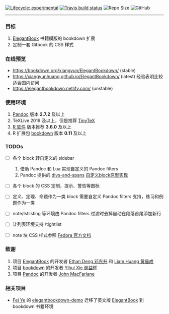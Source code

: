 [![Lifecycle: experimental](https://img.shields.io/badge/lifecycle-experimental-orange.svg)](https://www.tidyverse.org/lifecycle/#experimental) [![Travis build status](https://travis-ci.com/XiangyunHuang/ElegantBookdown.svg?branch=master)](https://travis-ci.com/XiangyunHuang/ElegantBookdown) ![Repo Size](https://img.shields.io/github/repo-size/XiangyunHuang/ElegantBookdown.svg) ![GitHub](https://img.shields.io/github/license/XiangyunHuang/ElegantBookdown.svg)

---


### 目标

1. [ElegantBook](https://github.com/ElegantLaTeX/ElegantBook) 书籍模版的 bookdown 扩展
1. 定制一套 Gitbook 的 CSS 样式

### 在线预览

- https://bookdown.org/xiangyun/ElegantBookdown/ (stable)
- https://xiangyunhuang.github.io/ElegantBookdown/ (latest) 经验表明比较适合国内访问
- https://elegantbookdown.netlify.com/ (unstable)

### 使用环境

1. [Pandoc](https://github.com/jgm/pandoc) 版本 **2.7.2** 及以上
1. TeXLive 2019 及以上，但是推荐 [TinyTeX](https://yihui.name/tinytex/)
1. [R 软件](https://cran.r-project.org/) 版本推荐 **3.6.0** 及以上 
1. R 扩展包 [bookdown](https://github.com/rstudio/bookdown) 版本 **0.11** 及以上

### TODOs

- [ ] 各个 block 转自定义的 sidebar 
   1. 借助 Pandoc 和 Lua 实现自定义的 Pandoc filters
   1. Pandoc 提供的 [divs-and-spans](https://pandoc.org/MANUAL.html#divs-and-spans) [自定义block原型实现](https://github.com/yihui/bookdown-crc/issues/1#issuecomment-449198568)
- [ ] 各个 block 的 CSS 定制，提示、警告等图标
- [ ] 定义、定理、命题作为一类 block 需要自定义 Pandoc filters 支持，练习和例题作为一类
- [ ] note/lstlisting 等环境由 Pandoc filters 过滤时去掉自动在段落首尾添加新行
- [ ] 让列表环境支持 \tightlist
- [ ] note 块 CSS 样式参照 [Fedora 官方文档](https://docs.fedoraproject.org/en-US/fedora/f30/install-guide)


### 致谢

1. 项目 [ElegantBook](https://github.com/ElegantLaTeX/ElegantBook) 的开发者 [Ethan Deng 邓东升](https://ddswhu.me/) 和 [Liam Huang 黄晨成](https://liam.page/)
1. 项目 [bookdown](https://github.com/rstudio/bookdown) 的开发者 [Yihui Xie 谢益辉](https://yihui.name/)
1. 项目 [Pandoc](https://github.com/jgm/pandoc) 的开发者 [John MacFarlane](https://johnmacfarlane.net/)

### 相关项目

- [Fei Ye](https://github.com/fyemath/) 的 [elegantbookdown-demo](https://elegantbookdown-example.netlify.com/) 迁移了英文版 [ElegantBook](https://github.com/ElegantLaTeX/ElegantBook) 到 bookdown 书籍环境
